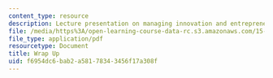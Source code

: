 ```yaml
---
content_type: resource
description: Lecture presentation on managing innovation and entrepreneurship.
file: /media/https%3A/open-learning-course-data-rc.s3.amazonaws.com/15-351-managing-innovation-and-entrepreneurship-spring-2008/f6954dc6bab2a58178343456f17a308f_24_wrap_up.pdf
file_type: application/pdf
resourcetype: Document
title: Wrap Up
uid: f6954dc6-bab2-a581-7834-3456f17a308f
---
```

